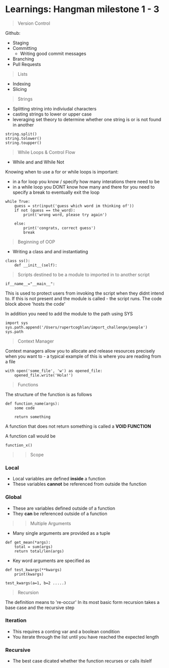 # Learnings: Hangman milestone 1 - 3

> Version Control

Github:
- Staging
- Committing
    - Writing good commit messages
- Branching
- Pull Requests


> Lists
- Indexing
- Slicing


> Strings
- Splitting string into indiviudal characters
- casting strings to lower or upper case
- leveraging set theory to determine whether one string is or is not found in another
```
string.split()
string.tolower()
string.toupper()

```


> While Loops & Control Flow
- While and and While Not

Knowing when to use a for or while loops is important:
- in a for loop you know / specify how many interations there need to be
- in a while loop you DONT know how many and there for you need to specify a break to eventually exit the loop

```
while True:
    guess = str(input('guess which word im thinking of'))
    if not (guess == the_word):
        print('wrong word, please try again')
        
    else:
        print('congrats, correct guess')
        break
```

> Beginning of OOP
- Writing a class and and instantiating
```
class ss():
    def __init__(self):

```
> Scripts destined to be a module to imported in to another script
```
if__name__="__main__":
```
This is used to protect users from invoking the script when they didnt intend to. If this is not present and the module is called - the script runs. The code block above 'hosts the code'

In addition you need to add the module to the path using SYS
```
import sys
sys.path.append('/Users/rupertcoghlan/import_challenge/people')
sys.path
```
> Context Manager

Context managers allow you to allocate and release resources precisely when you want to - a typical example of this is where you are reading from a file 
```
with open('some_file', 'w') as opened_file:
    opened_file.write('Hola!')
```
> Functions

The structure of the function is as follows

```
def function_name(args):
    some code

    return something
```
A function that does not return something is called a **VOID FUNCTION**

A function call would be

```
function_x()
```

>> Scope
### Local
- Local variables are defined **inside** a function
- These variables **cannot** be referenced from outside the function

### Global
- These are variables defined outside of a function
- They **can** be referenced outside of a function

>> Multiple Arguments
- Many single arguments are provided as a tuple
```
def get_mean(*args):
    total = sum(args)
    return total/len(args)
```
- Key word arguments are specified as
```
def test_kwargs(**kwargs)
    print(kwargs)

test_kwargs(a=1, b=2 .....)
```
> Recursion

The definition means to 're-occur'
In its most basic form recursion takes a base case and the recursive step

### Iteration
- This requires a conting var and a boolean condition
- You  iterate through the list until you have reached the expected length

### Recursive
- The best case dicated whether the function recurses or calls itslelf